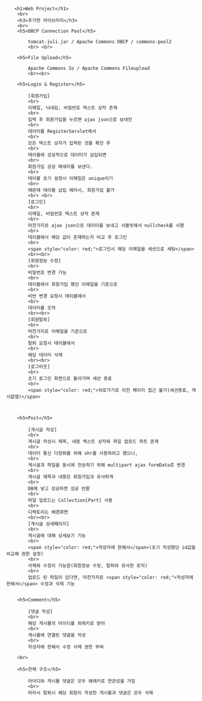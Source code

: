        <h1>Web Project</h1>
        <br>
        <h3>추가한 라이브러리</h3> 
        <br>
        <h5>DBCP Connection Pool</h5>

        	tomcat-juli.jar / Apache Commons DBCP / commons-pool2
        	<br> <br>

        <h5>File Upload</h5>

        	Apache Commons Io / Apache Commons Fileupload 	
        	<br><br>

        <h5>Login & Register</h5>

        	[회원가입]
        	<br>
        	이메일, 닉네임, 비밀번호 텍스트 상자 존재
        	<br>
        	입력 후 회원가입을 누르면 ajax json으로 보내진
        	<br>
        	데이터를 RegisterServlet에서 
        	<br>
        	모든 텍스트 상자가 입력된 것을 확인 후 
        	<br>
        	테이블에 성공적으로 데이터가 삽입되면
        	<br>
        	회원가입 성공 메세지를 보낸다.
        	<br>
        	테이블 초기 설정시 이메일은 unique이기 
        	<br>
        	때문에 테이블 삽입 에러시, 회원가입 불가
        	<br> <br>
        	[로그인]
        	<br>
        	이메일, 비밀번호 텍스트 상자 존재
        	<br>
        	마찬가지로 ajax json으로 데이터를 보내고 서블릿에서 nullcheck를 시행
        	<br>
        	테이블에서 해당 값이 존재하는지 비교 후 로그인
        	<br>
        	<span style="color: red;">로그인시 해당 이메일을 세션으로 세팅</span>   
        	<br><br>
        	[회원정보 수정]   
        	<br>
        	비밀번호 변경 가능
        	<br>
        	테이블에서 회원가입 했던 이메일을 기준으로 
        	<br>
        	비번 변경 요청시 테이블에서
        	<br>
        	데이터를 조작
        	<br><br>
        	[회원탈퇴]
        	<br>
        	마찬가지로 이메일을 기준으로
        	<br>
        	탈퇴 요청시 테이블에서
        	<br>
        	해당 데이터 삭제
        	<br><br>
        	[로그아웃]
        	<br>
        	초기 로그인 화면으로 돌아가며 세션 종료
        	<br>
        	<span style="color: red;">뒤로가기로 이전 페이지 접근 불가(세션종료, 캐시없앰)</span>
        	 	

        
        <h5>Post</h5>

        	[게시글 작성]
        	<br>
        	게시글 작성시 제목, 내용 텍스트 상자와 파일 업로드 파트 존재
        	<br>
        	데이터 통신 다양화를 위해 xhr를 사용하려고 했으나,
        	<br>
        	게시글과 파일을 동시에 전송하기 위해 multipart ajax formData로 변경
        	<br>
        	게시글 제목과 내용은 회원가입과 유사하게 
        	<br>
        	DB에 넣고 성공하면 성공 반환
        	<br>
        	파일 업로드는 Collection[Part] 사용
        	<br>
        	디렉토리는 배경화면
        	<br><br>
        	[게시글 상세페이지]
        	<br>
        	게시글에 대해 상세보기 기능
        	<br>
        	<span style="color: red;">작성자에 한해서</span>(초기 작성했던 id값을 비교해 권한 설정) 
        	<br>
        	삭제와 수정이 가능함(회원정보 수정, 탈퇴와 유사한 로직)
        	<br>
        	업로드 된 파일이 있다면, 마찬가지로 <span style="color: red;">작성자에 한해서</span> 수정과 삭제 기능   	

        
        <h5>Comment</h5>

        	[댓글 작성]
        	<br>
        	해당 게시물의 아이디를 외래키로 받아
        	<br>
        	게시물에 연결된 댓글을 작성
        	<br>
        	작성자에 한해서 수정 삭제 권한 부여

        <br>
        
        <h5>전체 구조</h5>

        	아이디와 게시물 댓글은 모두 왜래키로 연관성을 가짐
        	<br>
        	따라서 탈퇴시 해당 회원이 작성한 게시물과 댓글은 모두 삭제

